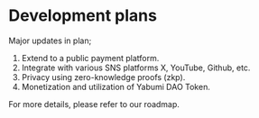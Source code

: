 # Development plans

Major updates in plan;

1. Extend to a public payment platform.
2. Integrate with various SNS platforms X, YouTube, Github, etc.
3. Privacy using zero-knowledge proofs (zkp).
4. Monetization and utilization of Yabumi DAO Token.

For more details, please refer to our roadmap.
